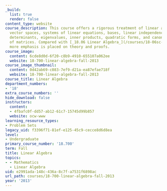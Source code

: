 ```yaml
---
_build:
  list: true
  render: false
content_type: website
course_description: This course offers a rigorous treatment of linear algebra, including
  vector spaces, systems of linear equations, bases, linear independence, matrices,
  determinants, eigenvalues, inner products, quadratic forms, and canonical forms
  of matrices. Compared with [_18.06 Linear Algebra_](/courses/18-06sc-linear-algebra-fall-2011/),
  more emphasis is placed on theory and proofs.
course_image:
  content: 6cde8d0d-6f20-c8b9-4910-655107a062ee
  website: 18-700-linear-algebra-fall-2013
course_image_thumbnail:
  content: 0d42ab69-c083-7ef9-d21a-ea87efae718f
  website: 18-700-linear-algebra-fall-2013
course_title: Linear Algebra
department_numbers:
- '18'
extra_course_numbers: ''
hide_download: false
instructors:
  content:
  - 4fbafc0f-dd57-ab12-61c7-15745d99b857
  website: ocw-www
learning_resource_types:
- Problem Sets
legacy_uid: f3396f71-81ef-e125-45c9-cecce8d6d8ea
level:
- Undergraduate
primary_course_number: '18.700'
term: Fall
title: Linear Algebra
topics:
- - Mathematics
  - Linear Algebra
uid: e2991ada-148c-436a-8c7f-a7531f6898ac
url_path: courses/18-700-linear-algebra-fall-2013
year: '2013'
---
```

